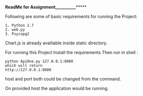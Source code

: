 ****************______________ReadMe for Assignment________________________*********************


Following are some of basic requirements for running the Project:
	
	1. Python 2.7
	2. web.py
	3. Psycopg2

Chart.js is already availiable inside static directory.

For running this Project Install the requirements Then run in shell :
	
	python ApiOne.py 127.0.0.1:8080 
	which will return
	http://127.0.0.1:8080 

host and port both could be changed from the command.

On provided host the application would be running. 
